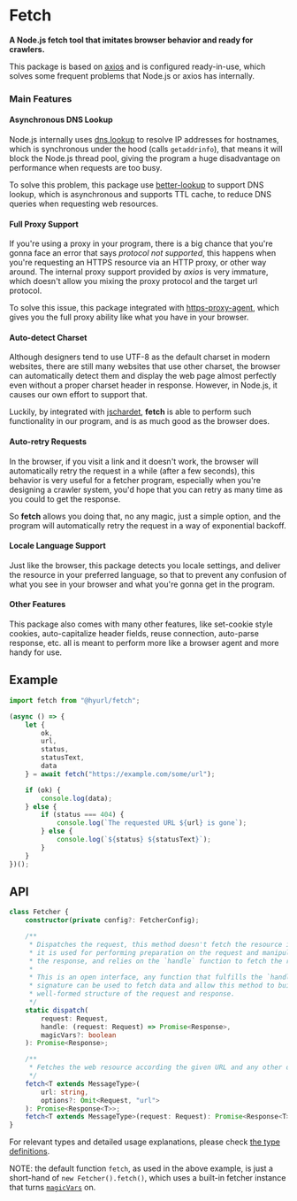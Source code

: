 # Fetch

**A Node.js fetch tool that imitates browser behavior and ready for crawlers.**

This package is based on [axios](https://github.com/axios/axios) and is
configured ready-in-use, which solves some frequent problems that Node.js or
axios has internally.

### Main Features

#### Asynchronous DNS Lookup

Node.js internally uses
[dns.lookup](https://nodejs.org/dist/latest-v14.x/docs/api/dns.html#dns_dns_lookup)
to resolve IP addresses for hostnames, which is synchronous under the hood
(calls `getaddrinfo`), that means it will block the Node.js thread pool, giving
the program a huge disadvantage on performance when requests are too busy.

To solve this problem, this package use
[better-lookup](https://github.com/hyurl/better-lookup) to support DNS lookup,
which is asynchronous and supports TTL cache, to reduce DNS queries when
requesting web resources.

#### Full Proxy Support

If you're using a proxy in your program, there is a big chance that you're
gonna face an error that says *protocol not supported*, this happens when you're
requesting an HTTPS resource via an HTTP proxy, or other way around. The
internal proxy support provided by *axios* is very immature, which doesn't allow
you mixing the proxy protocol and the target url protocol.

To solve this issue, this package integrated with
[https-proxy-agent](https://github.com/TooTallNate/node-https-proxy-agent),
which gives you the full proxy ability like what you have in your browser.

#### Auto-detect Charset

Although designers tend to use UTF-8 as the default charset in modern websites,
there are still many websites that use other charset, the browser can
automatically detect them and display the web page almost perfectly even without
a proper charset header in response. However, in Node.js, it causes our own
effort to support that.

Luckily, by integrated with [jschardet](https://github.com/aadsm/jschardet),
**fetch** is able to perform such functionality in our program, and is as
much good as the browser does.

#### Auto-retry Requests

In the browser, if you visit a link and it doesn't work, the browser will
automatically retry the request in a while (after a few seconds), this behavior
is very useful for a fetcher program, especially when you're designing a crawler
system, you'd hope that you can retry as many time as you could to get the
response.

So **fetch** allows you doing that, no any magic, just a simple option,
and the program will automatically retry the request in a way of exponential
backoff.

#### Locale Language Support

Just like the browser, this package detects you locale settings, and deliver the
resource in your preferred language, so that to prevent any confusion of what
you see in your browser and what you're gonna get in the program.

#### Other Features

This package also comes with many other features, like set-cookie style cookies,
auto-capitalize header fields, reuse connection, auto-parse response, etc. all
is meant to perform more like a browser agent and more handy for use.

## Example

```ts
import fetch from "@hyurl/fetch";

(async () => {
    let {
        ok,
        url,
        status,
        statusText,
        data
    } = await fetch("https://example.com/some/url");

    if (ok) {
        console.log(data);
    } else {
        if (status === 404) {
            console.log(`The requested URL ${url} is gone`);
        } else {
            console.log(`${status} ${statusText}`);
        }
    }
})();
```

## API

```ts
class Fetcher {
    constructor(private config?: FetcherConfig);

    /**
     * Dispatches the request, this method doesn't fetch the resource itself,
     * it is used for performing preparation on the request and manipulation on
     * the response, and relies on the `handle` function to fetch the resource.
     * 
     * This is an open interface, any function that fulfills the `handle`
     * signature can be used to fetch data and allow this method to build an
     * well-formed structure of the request and response.
     */
    static dispatch(
        request: Request,
        handle: (request: Request) => Promise<Response>,
        magicVars?: boolean
    ): Promise<Response>;

    /**
     * Fetches the web resource according the given URL and any other options.
     */
    fetch<T extends MessageType>(
        url: string,
        options?: Omit<Request, "url">
    ): Promise<Response<T>>;
    fetch<T extends MessageType>(request: Request): Promise<Response<T>>;
}
```

For relevant types and detailed usage explanations, please check
[the type definitions](./src/types.ts).

NOTE: the default function `fetch`, as used in the above example, is just a
short-hand of `new Fetcher().fetch()`, which uses a built-in fetcher instance
that turns [`magicVars`](./src/types.ts#L81) on.
